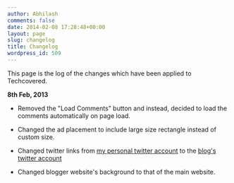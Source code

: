 ```yaml
---
author: Abhilash
comments: false
date: 2014-02-08 17:28:48+00:00
layout: page
slug: changelog
title: Changelog
wordpress_id: 509
---
```


This page is the log of the changes which have been applied to Techcovered.

**8th Feb, 2013**



	
  * Removed the "Load Comments" button and instead, decided to load the comments automatically on page load.

	
  * Changed the ad placement to include large size rectangle instead of custom size.

	
  * Changed twitter links from [my personal twitter account](http://www.twitter.com/thatabhi) to the [blog's twitter account](http://www.twitter.com/techcoveredblog)

	
  * Changed blogger website's background to that of the main website.



